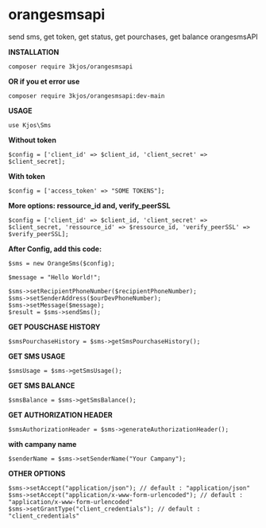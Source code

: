 # orangesmsapi
send sms, get token, get status, get pourchases, get balance
orangesmsAPI


**INSTALLATION** 

	composer require 3kjos/orangesmsapi
**OR if you et error use**

	composer require 3kjos/orangesmsapi:dev-main

**USAGE**

	use Kjos\Sms

**Without token**

	$config = ['client_id' => $client_id, 'client_secret' => $client_secret];

**With token**
	
	$config = ['access_token' => "SOME TOKENS"];

**More options: ressource_id and, verify_peerSSL**
	
	$config = ['client_id' => $client_id, 'client_secret' => $client_secret, 'ressource_id' => $ressource_id, 'verify_peerSSL' => $verify_peerSSL];

	

**After Config, add this code:**
	
	$sms = new OrangeSms($config);
	
	$message = "Hello World!";

	$sms->setRecipientPhoneNumber($recipientPhoneNumber); 
	$sms->setSenderAddress($ourDevPhoneNumber); 
	$sms->setMessage($message); 
	$result = $sms->sendSms();



**GET POUSCHASE HISTORY** 

	$smsPourchaseHistory = $sms->getSmsPourchaseHistory();

**GET SMS USAGE**

	$smsUsage = $sms->getSmsUsage();

**GET SMS BALANCE**

	$smsBalance = $sms->getSmsBalance();

**GET AUTHORIZATION HEADER**

	$smsAuthorizationHeader = $sms->generateAuthorizationHeader();

**with campany name** 

	$senderName = $sms->setSenderName("Your Campany");

**OTHER OPTIONS** 

	$sms->setAccept("application/json"); // default : "application/json" 
	$sms->setAccept("application/x-www-form-urlencoded"); // default : "application/x-www-form-urlencoded"
	$sms->setGrantType("client_credentials"); // default : "client_credentials"
